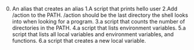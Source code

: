 0. An alias that creates an alias
1.A script that prints hello user
2.Add /action to the PATH. /action should be the last directory the shell looks into when looking for a program.
3.a script that counts the number of directories in the PATH.
4.a script that lists environment variables.
5.a script that lists all local variables and environment variables, and functions.
6.a script that creates a new local variable.
